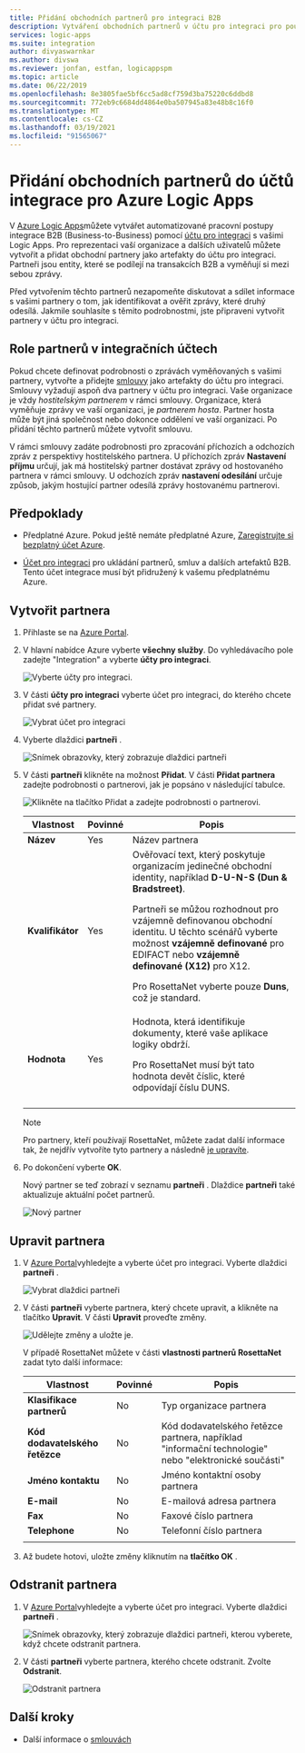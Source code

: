 ```yaml
---
title: Přidání obchodních partnerů pro integraci B2B
description: Vytváření obchodních partnerů v účtu pro integraci pro použití s Azure Logic Apps
services: logic-apps
ms.suite: integration
author: divyaswarnkar
ms.author: divswa
ms.reviewer: jonfan, estfan, logicappspm
ms.topic: article
ms.date: 06/22/2019
ms.openlocfilehash: 8e3805fae5bf6cc5ad8cf759d3ba75220c6ddbd8
ms.sourcegitcommit: 772eb9c6684dd4864e0ba507945a83e48b8c16f0
ms.translationtype: MT
ms.contentlocale: cs-CZ
ms.lasthandoff: 03/19/2021
ms.locfileid: "91565067"
---
```

# <a name="add-trading-partners-to-integration-accounts-for-azure-logic-apps"></a>Přidání obchodních partnerů do účtů integrace pro Azure Logic Apps

V [Azure Logic Apps](../logic-apps/logic-apps-overview.md)můžete vytvářet automatizované pracovní postupy integrace B2B (Business-to-Business) pomocí [účtu pro integraci](../logic-apps/logic-apps-enterprise-integration-create-integration-account.md) s vašimi Logic Apps. Pro reprezentaci vaší organizace a dalších uživatelů můžete vytvořit a přidat obchodní partnery jako artefakty do účtu pro integraci. Partneři jsou entity, které se podílejí na transakcích B2B a vyměňují si mezi sebou zprávy.

Před vytvořením těchto partnerů nezapomeňte diskutovat a sdílet informace s vašimi partnery o tom, jak identifikovat a ověřit zprávy, které druhý odesílá. Jakmile souhlasíte s těmito podrobnostmi, jste připraveni vytvořit partnery v účtu pro integraci.

## <a name="partner-roles-in-integration-accounts"></a>Role partnerů v integračních účtech

Pokud chcete definovat podrobnosti o zprávách vyměňovaných s vašimi partnery, vytvořte a přidejte [smlouvy](../logic-apps/logic-apps-enterprise-integration-agreements.md) jako artefakty do účtu pro integraci. Smlouvy vyžadují aspoň dva partnery v účtu pro integraci. Vaše organizace je vždy *hostitelským partnerem* v rámci smlouvy. Organizace, která vyměňuje zprávy ve vaší organizaci, je *partnerem hosta*. Partner hosta může být jiná společnost nebo dokonce oddělení ve vaší organizaci. Po přidání těchto partnerů můžete vytvořit smlouvu.

V rámci smlouvy zadáte podrobnosti pro zpracování příchozích a odchozích zpráv z perspektivy hostitelského partnera. U příchozích zpráv **Nastavení příjmu** určují, jak má hostitelský partner dostávat zprávy od hostovaného partnera v rámci smlouvy. U odchozích zpráv **nastavení odesílání** určuje způsob, jakým hostující partner odesílá zprávy hostovanému partnerovi.

## <a name="prerequisites"></a>Předpoklady

* Předplatné Azure. Pokud ještě nemáte předplatné Azure, [Zaregistrujte si bezplatný účet Azure](https://azure.microsoft.com/free/).

* [Účet pro integraci](../logic-apps/logic-apps-enterprise-integration-create-integration-account.md) pro ukládání partnerů, smluv a dalších artefaktů B2B. Tento účet integrace musí být přidružený k vašemu předplatnému Azure.

## <a name="create-partner"></a>Vytvořit partnera

1. Přihlaste se na [Azure Portal](https://portal.azure.com).

1. V hlavní nabídce Azure vyberte **všechny služby**. Do vyhledávacího pole zadejte "Integration" a vyberte **účty pro integraci**.

   ![Vyberte účty pro integraci.](./media/logic-apps-enterprise-integration-partners/find-integration-accounts.png)

1. V části **účty pro integraci** vyberte účet pro integraci, do kterého chcete přidat své partnery.

   ![Vybrat účet pro integraci](./media/logic-apps-enterprise-integration-partners/select-integration-account.png)

1. Vyberte dlaždici **partneři** .

   ![Snímek obrazovky, který zobrazuje dlaždici partneři](./media/logic-apps-enterprise-integration-partners/choose-partners.png)

1. V části **partneři** klikněte na možnost **Přidat**. V části **Přidat partnera** zadejte podrobnosti o partnerovi, jak je popsáno v následující tabulce.

   ![Klikněte na tlačítko Přidat a zadejte podrobnosti o partnerovi.](./media/logic-apps-enterprise-integration-partners/add-partners.png)

   | Vlastnost | Povinné | Popis |
   |----------|----------|-------------|
   | **Název** | Yes | Název partnera |
   | **Kvalifikátor** | Yes | Ověřovací text, který poskytuje organizacím jedinečné obchodní identity, například **D-U-N-S (Dun & Bradstreet)**. <p>Partneři se můžou rozhodnout pro vzájemně definovanou obchodní identitu. U těchto scénářů vyberte možnost **vzájemně definované** pro EDIFACT nebo **vzájemně definované (X12)** pro X12. <p>Pro RosettaNet vyberte pouze **Duns**, což je standard. |
   | **Hodnota** | Yes | Hodnota, která identifikuje dokumenty, které vaše aplikace logiky obdrží. <p>Pro RosettaNet musí být tato hodnota devět číslic, které odpovídají číslu DUNS. |
   ||||

   > [!NOTE]
   > Pro partnery, kteří používají RosettaNet, můžete zadat další informace tak, že nejdřív vytvoříte tyto partnery a následně [je upravíte](#edit-partner).

1. Po dokončení vyberte **OK**.

   Nový partner se teď zobrazí v seznamu **partneři** . Dlaždice **partneři** také aktualizuje aktuální počet partnerů.

   ![Nový partner](./media/logic-apps-enterprise-integration-partners/new-partner.png)

<a name="edit-partner"></a>

## <a name="edit-partner"></a>Upravit partnera

1. V [Azure Portal](https://portal.azure.com)vyhledejte a vyberte účet pro integraci.
Vyberte dlaždici **partneři** .

   ![Vybrat dlaždici partneři](./media/logic-apps-enterprise-integration-partners/edit.png)

1. V části **partneři** vyberte partnera, který chcete upravit, a klikněte na tlačítko **Upravit**. V části **Upravit** proveďte změny.

   ![Udělejte změny a uložte je.](./media/logic-apps-enterprise-integration-partners/edit-partner.png)

   V případě RosettaNet můžete v části **vlastnosti partnerů RosettaNet** zadat tyto další informace:

   | Vlastnost | Povinné | Popis |
   |----------|----------|-------------|
   | **Klasifikace partnerů** | No | Typ organizace partnera |
   | **Kód dodavatelského řetězce** | No | Kód dodavatelského řetězce partnera, například "informační technologie" nebo "elektronické součásti" |
   | **Jméno kontaktu** | No | Jméno kontaktní osoby partnera |
   | **E-mail** | No | E-mailová adresa partnera |
   | **Fax** | No | Faxové číslo partnera |
   | **Telephone** | No | Telefonní číslo partnera |
   ||||

1. Až budete hotovi, uložte změny kliknutím na **tlačítko OK** .

## <a name="delete-partner"></a>Odstranit partnera

1. V [Azure Portal](https://portal.azure.com)vyhledejte a vyberte účet pro integraci. Vyberte dlaždici **partneři** .

   ![Snímek obrazovky, který zobrazuje dlaždici partneři, kterou vyberete, když chcete odstranit partnera.](./media/logic-apps-enterprise-integration-partners/choose-partners-to-delete.png)

1. V části **partneři** vyberte partnera, kterého chcete odstranit. Zvolte **Odstranit**.

   ![Odstranit partnera](./media/logic-apps-enterprise-integration-partners/delete-partner.png)

## <a name="next-steps"></a>Další kroky

* Další informace o [smlouvách](../logic-apps/logic-apps-enterprise-integration-agreements.md)